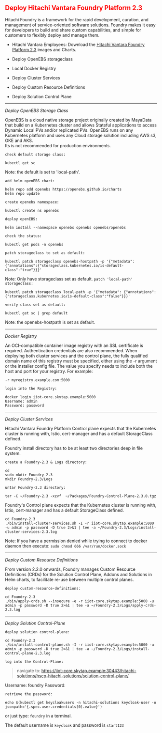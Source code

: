 ## <font color='red'>Deploy Hitachi Vantara Foundry Platform 2.3</font>

Hitachi Foundry is a framework for the rapid development, curation, and management of service-oriented software solutions.
Foundry makes it easy for developers to build and share custom capabilities, and simple for customers to flexibly deploy and manage them.

* Hitachi Vantara Employees:
Download the [Hitachi Vantara Foundry Platform 2.3](https://repo.wal.eng.hitachivantara.com/ui/native/foundry-generic-release/2.3.0) images and Charts.  


* Deploy OpenEBS storageclass
* Local Docker Registry

* Deploy Cluster Services
* Deploy Custom Resource Definitions
* Deploy Solution Control Plane 

---


<em>Deploy OpenEBS Storage Class</em>

OpenEBS is a cloud native storage project originally created by MayaData that build on a Kubernetes cluster and allows Stateful applications to access Dynamic Local PVs and/or replicated PVs. OpenEBS runs on any Kubernetes platform and uses any Cloud storage solution including AWS s3, GKE and AKS.  
Its is not recommended for production environments.

``check default storage class:``
```
kubectl get sc
```
Note: the default is set to 'local-path'.

``add helm openEBS chart:``
```
helm repo add openebs https://openebs.github.io/charts
helm repo update
```
``create openebs namespace:``
```
kubectl create ns openebs
```
``deploy openEBS:``
```
helm install --namespace openebs openebs openebs/openebs
```
``check the status:``
```
kubectl get pods -n openebs
```
``patch storageclass to set as default:``
```
kubectl patch storageclass openebs-hostpath -p '{"metadata": {"annotations":{"storageclass.kubernetes.io/is-default-class":"true"}}}'
```
Note: Only have storageclass set as default.
``patch 'local-path' storageclass:``
```
kubectl patch storageclass local-path -p '{"metadata": {"annotations":{"storageclass.kubernetes.io/is-default-class":"false"}}}'
```
``verify class set as default:``
```
kubectl get sc | grep default
```
Note: the openebs-hostpath is set as default.

---

<em>Docker Registry</em>

An OCI-compatible container image registry with an SSL certificate is required. Authentication credentials are also recommended.
When deploying both cluster services and the control plane, the fully qualified domain name of this registry must be specified, either using the -r argument or the installer config file. The value you specify needs to include both the host and port for your registry. For example:

``-r myregistry.example.com:5000``

``login into the Registry:``
```
docker login iiot-core.skytap.example:5000
Username: admin
Password: password
```

---

<em>Deploy Cluster Services</em>

Hitachi Vantara Foundry Platform Control plane expects that the Kubernetes cluster is running with, Istio, cert-manager and has a default StorageClass defined. 

Foundry install directory has to be at least two directories deep in file system.

``create a Foundry-2.3 & Logs directory:``
```
cd
sudo mkdir Foundry-2.3
mkdir Foundry-2.3/Logs
```

``untar Foundry-2.3 directory:``
```
tar -C ~/Foundry-2.3 -xzvf  ~/Packages/Foundry-Control-Plane-2.3.0.tgz
```

Foundry's Control plane expects that the Kubernetes cluster is running with, Istio, cert-manager and has a default StorageClass defined. 

```
cd Foundry-2.3
./bin/install-cluster-services.sh -I -r iiot-core.skytap.example:5000 -u admin -p password -D true 2>&1 | tee -a ~/Foundry-2.3/Logs/install-cluster-services-2.3.log
```
Note: If you have a permission denied while trying to connect to docker daemon then execute: ``sudo chmod 666 /var/run/docker.sock``

---

<em>Deploy Custom Resource Definitions</em>

From version 2.2.0 onwards, Foundry manages Custom Resource Definitions (CRDs) for the Solution Control Plane, Addons and Solutions in Helm charts, to facilitate re-use between multiple control planes.

``deploy custom-resource-definitions:``
```
cd Foundry-2.3
./bin/apply-crds.sh --insecure -e -r iiot-core.skytap.example:5000 -u admin -p password -D true 2>&1 | tee -a ~/Foundry-2.3/Logs/apply-crds-2.3.log
```

---

<em>Deploy Solution Control-Plane</em>

``deploy solution control-plane:``
```
cd Foundry-2.3
./bin/install-control-plane.sh -I -r iiot-core.skytap.example:5000 -u admin -p password -D true 2>&1 | tee -a ~/Foundry-2.3/Logs/install-control-plane-2.3.log
```

``log into the Control-Plane:``

  > navigate to: https://iiot-core.skytap.example:30443/hitachi-solutions/hscp-hitachi-solutions/solution-control-plane/ 

Username: foundry
Password: 

``retrieve the password:``
```
echo $(kubectl get keycloakusers -n hitachi-solutions keycloak-user -o jsonpath='{.spec.user.credentials[0].value}')
```
or just type: ``foundry`` in a terminal.

The default username is `keycloak` and password is `start123`